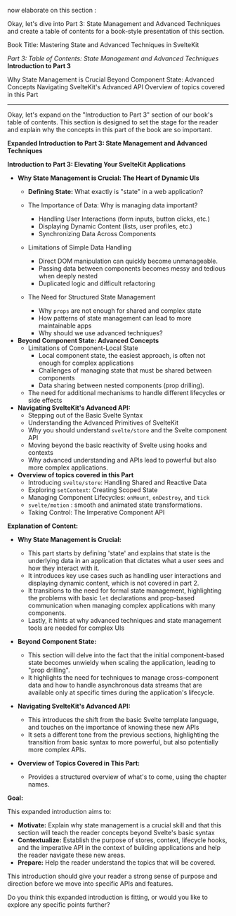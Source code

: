 now elaborate on this section :

Okay, let's dive into Part 3: State Management and Advanced Techniques and create a table of contents for a book-style presentation of this section.

Book Title: Mastering State and Advanced Techniques in SvelteKit

_Part 3: Table of Contents: State Management and Advanced Techniques_
**Introduction to Part 3**

Why State Management is Crucial
Beyond Component State: Advanced Concepts
Navigating SvelteKit's Advanced API
Overview of topics covered in this Part

***

Okay, let's expand on the "Introduction to Part 3" section of our book's table of contents. This section is designed to set the stage for the reader and explain why the concepts in this part of the book are so important.

**Expanded Introduction to Part 3: State Management and Advanced Techniques**

**Introduction to Part 3: Elevating Your SvelteKit Applications**

*   **Why State Management is Crucial: The Heart of Dynamic UIs**
    *   **Defining State:** What exactly is "state" in a web application?
    *   The Importance of Data: Why is managing data important?
        * Handling User Interactions (form inputs, button clicks, etc.)
        *  Displaying Dynamic Content (lists, user profiles, etc.)
        *  Synchronizing Data Across Components

    *   Limitations of Simple Data Handling
        *  Direct DOM manipulation can quickly become unmanageable.
        * Passing data between components becomes messy and tedious when deeply nested
        * Duplicated logic and difficult refactoring
    *  The Need for Structured State Management
        * Why `props` are not enough for shared and complex state
        * How patterns of state management can lead to more maintainable apps
        *  Why should we use advanced techniques?
*   **Beyond Component State: Advanced Concepts**
    *   Limitations of Component-Local State
        * Local component state, the easiest approach, is often not enough for complex applications
        *  Challenges of managing state that must be shared between components
        *  Data sharing between nested components (prop drilling).
    * The need for additional mechanisms to handle different lifecycles or side effects
*   **Navigating SvelteKit's Advanced API:**
    *   Stepping out of the Basic Svelte Syntax
    *   Understanding the Advanced Primitives of SvelteKit
     *   Why you should understand `svelte/store` and the Svelte component API
     *   Moving beyond the basic reactivity of Svelte using hooks and contexts
    *   Why advanced understanding and APIs lead to powerful but also more complex applications.
*   **Overview of topics covered in this Part**
    *   Introducing `svelte/store`: Handling Shared and Reactive Data
    *   Exploring `setContext`: Creating Scoped State
    *   Managing Component Lifecycles: `onMount`, `onDestroy`, and `tick`
    *  `svelte/motion` : smooth and animated state transformations.
    *   Taking Control: The Imperative Component API

**Explanation of Content:**

*   **Why State Management is Crucial:**
    *   This part starts by defining 'state' and explains that state is the underlying data in an application that dictates what a user sees and how they interact with it.
    *   It introduces key use cases such as handling user interactions and displaying dynamic content, which is not covered in part 2.
    *   It transitions to the need for formal state management, highlighting the problems with basic `let` declarations and prop-based communication when managing complex applications with many components.
    *   Lastly, it hints at why advanced techniques and state management tools are needed for complex UIs

*   **Beyond Component State:**
    *   This section will delve into the fact that the initial component-based state becomes unwieldy when scaling the application, leading to "prop drilling".
    *    It highlights the need for techniques to manage cross-component data and how to handle asynchronous data streams that are available only at specific times during the application's lifecycle.
*   **Navigating SvelteKit's Advanced API:**
    *   This introduces the shift from the basic Svelte template language, and touches on the importance of knowing these new APIs
    *   It sets a different tone from the previous sections, highlighting the transition from basic syntax to more powerful, but also potentially more complex APIs.
*   **Overview of Topics Covered in This Part:**
    *   Provides a structured overview of what's to come, using the chapter names.

**Goal:**

This expanded introduction aims to:

*   **Motivate:** Explain why state management is a crucial skill and that this section will teach the reader concepts beyond Svelte's basic syntax
*   **Contextualize:**  Establish the purpose of stores, context, lifecycle hooks, and the imperative API in the context of building applications and help the reader navigate these new areas.
*   **Prepare:**  Help the reader understand the topics that will be covered.

This introduction should give your reader a strong sense of purpose and direction before we move into specific APIs and features.

Do you think this expanded introduction is fitting, or would you like to explore any specific points further?
